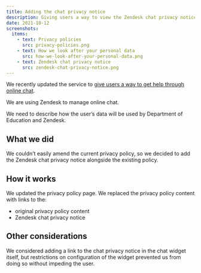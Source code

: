 ```yaml
---
title: Adding the chat privacy notice
description: Giving users a way to view the Zendesk chat privacy notice
date: 2021-10-12
screenshots:
  items:
    - text: Privacy policies
      src: privacy-policies.png
    - text: How we look after your personal data
      src: how-we-look-after-your-personal-data.png
    - text: Zendesk chat privacy notice
      src: zendesk-chat-privacy-notice.png
---
```


We recently updated the service to [give users a way to get help through online chat](/manage-teacher-training-applications/helping-users-through-online-chat/).

We are using Zendesk to manage online chat.

We need to describe how the user’s data will be used by Department of Education and Zendesk.

## What we did

We couldn’t easily amend the current privacy policy, so we decided to add the Zendesk chat privacy notice alongside the existing policy.

## How it works

We updated the privacy policy page. We replaced the privacy policy content with links to the:

- original privacy policy content
- Zendesk chat privacy notice

## Other considerations

We considered adding a link to the chat privacy notice in the chat widget itself, but restrictions on configuration of the widget prevented us from doing so without impeding the user.
